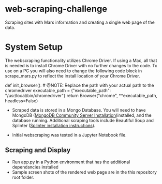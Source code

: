 # web-scraping-challenge
Scraping sites with Mars information and creating a single web page of the data.

# System Setup
The webscraping functionality utilizes Chrome Driver. If using a Mac, all that is needed is to install Chrome Driver with no further changes to the code. 
To use on a PC you will also need to change the following code block in scrape_mars.py to reflect the install location of your Chrome Driver.

def init_browser():
    # @NOTE: Replace the path with your actual path to the chromedriver
    executable_path = {"executable_path": "/usr/local/bin/chromedriver"}
    return Browser("chrome", **executable_path, headless=False)
    
* Scraped data is stored in a Mongo Database. You will need to have MongoDB (<a href="https://www.mongodb.com/try/download/community">MongoDB Community Server Installation</a>)installed, and the database running. Additional scraping tools include Beautiful Soup and Splinter (<a href="https://splinter.readthedocs.io/en/latest/install.html">Splinter installation instructions</a>).

* Initial webscraping was tested in a Jupyter Notebook file. 

## Scraping and Display

* Run app.py in a Python environment that has the additional dependancies installed
* Sample screen shots of the rendered web page are in the this repository root folder. 
